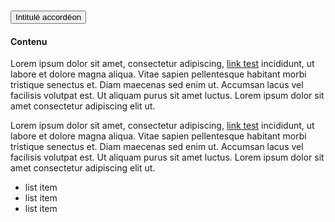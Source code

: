<section class="fr-accordion">
	<h3 class="fr-accordion__title">
		<button class="fr-accordion__btn" aria-expanded="false" aria-controls="accordion-106">Intitulé accordéon</button>
	</h3>
	<div class="fr-collapse" id="accordion-106">
		<!-- données de test -->
		<h4 class="fr-h4">Contenu </h4>
		<p>
			Lorem ipsum dolor sit amet, consectetur adipiscing, <a href="test" target="_blank">link test</a> incididunt, ut labore et dolore magna aliqua. Vitae sapien pellentesque habitant morbi tristique senectus et. Diam maecenas sed enim ut. Accumsan lacus vel facilisis volutpat est. Ut aliquam purus sit amet luctus. Lorem ipsum dolor sit amet consectetur adipiscing elit ut.
		</p>
		<p>
			Lorem ipsum dolor sit amet, consectetur adipiscing, <a href="test" target="_blank">link test</a> incididunt, ut labore et dolore magna aliqua. Vitae sapien pellentesque habitant morbi tristique senectus et. Diam maecenas sed enim ut. Accumsan lacus vel facilisis volutpat est. Ut aliquam purus sit amet luctus. Lorem ipsum dolor sit amet consectetur adipiscing elit ut.
		</p>
		<ul>
			<li>list item</li>
			<li>list item</li>
			<li>list item</li>
		</ul>
	</div>
</section>
